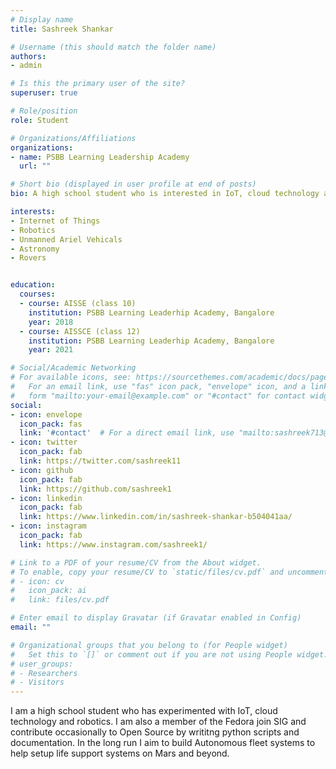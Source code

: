 ```yaml
---
# Display name
title: Sashreek Shankar

# Username (this should match the folder name)
authors:
- admin

# Is this the primary user of the site?
superuser: true

# Role/position
role: Student

# Organizations/Affiliations
organizations:
- name: PSBB Learning Leadership Academy
  url: ""

# Short bio (displayed in user profile at end of posts)
bio: A high school student who is interested in IoT, cloud technology and robotics.

interests:
- Internet of Things
- Robotics
- Unmanned Ariel Vehicals
- Astronomy
- Rovers


education:
  courses:
  - course: AISSE (class 10)
    institution: PSBB Learning Leaderhip Academy, Bangalore
    year: 2018
  - course: AISSCE (class 12)
    institution: PSBB Learning Leaderhip Academy, Bangalore
    year: 2021

# Social/Academic Networking
# For available icons, see: https://sourcethemes.com/academic/docs/page-builder/#icons
#   For an email link, use "fas" icon pack, "envelope" icon, and a link in the
#   form "mailto:your-email@example.com" or "#contact" for contact widget.
social:
- icon: envelope
  icon_pack: fas
  link: '#contact'  # For a direct email link, use "mailto:sashreek713@gmail.com".
- icon: twitter
  icon_pack: fab
  link: https://twitter.com/sashreek11
- icon: github
  icon_pack: fab
  link: https://github.com/sashreek1
- icon: linkedin
  icon_pack: fab
  link: https://www.linkedin.com/in/sashreek-shankar-b504041aa/
- icon: instagram
  icon_pack: fab
  link: https://www.instagram.com/sashreek1/

# Link to a PDF of your resume/CV from the About widget.
# To enable, copy your resume/CV to `static/files/cv.pdf` and uncomment the lines below.
# - icon: cv
#   icon_pack: ai
#   link: files/cv.pdf

# Enter email to display Gravatar (if Gravatar enabled in Config)
email: ""

# Organizational groups that you belong to (for People widget)
#   Set this to `[]` or comment out if you are not using People widget.
# user_groups:
# - Researchers
# - Visitors
---
```


I am a high school student who has experimented with IoT, cloud technology and robotics. I am also a member of the Fedora join SIG and contribute occasionally to Open Source by writitng python scripts and documentation. In the long run I aim to build Autonomous fleet systems to help setup life support systems on Mars and beyond.

